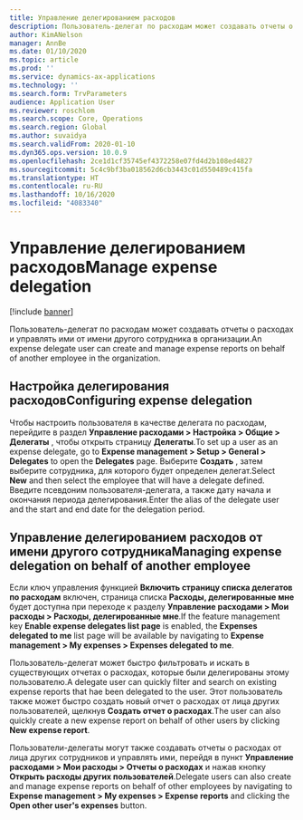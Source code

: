 ```yaml
---
title: Управление делегированием расходов
description: Пользователь-делегат по расходам может создавать отчеты о расходах и управлять ими от имени другого сотрудника в организации.
author: KimANelson
manager: AnnBe
ms.date: 01/10/2020
ms.topic: article
ms.prod: ''
ms.service: dynamics-ax-applications
ms.technology: ''
ms.search.form: TrvParameters
audience: Application User
ms.reviewer: roschlom
ms.search.scope: Core, Operations
ms.search.region: Global
ms.author: suvaidya
ms.search.validFrom: 2020-01-10
ms.dyn365.ops.version: 10.0.9
ms.openlocfilehash: 2ce1d1cf35745ef4372258e07fd4d2b108ed4827
ms.sourcegitcommit: 5c4c9bf3ba018562d6cb3443c01d550489c415fa
ms.translationtype: HT
ms.contentlocale: ru-RU
ms.lasthandoff: 10/16/2020
ms.locfileid: "4083340"
---
```

# <a name="manage-expense-delegation"></a><span data-ttu-id="5bf4d-103">Управление делегированием расходов</span><span class="sxs-lookup"><span data-stu-id="5bf4d-103">Manage expense delegation</span></span>

[!include [banner](../includes/banner.md)]

<span data-ttu-id="5bf4d-104">Пользователь-делегат по расходам может создавать отчеты о расходах и управлять ими от имени другого сотрудника в организации.</span><span class="sxs-lookup"><span data-stu-id="5bf4d-104">An expense delegate user can create and manage expense reports on behalf of another employee in the organization.</span></span>

## <a name="configuring-expense-delegation"></a><span data-ttu-id="5bf4d-105">Настройка делегирования расходов</span><span class="sxs-lookup"><span data-stu-id="5bf4d-105">Configuring expense delegation</span></span>

<span data-ttu-id="5bf4d-106">Чтобы настроить пользователя в качестве делегата по расходам, перейдите в раздел **Управление расходами > Настройка > Общие > Делегаты** , чтобы открыть страницу **Делегаты**.</span><span class="sxs-lookup"><span data-stu-id="5bf4d-106">To set up a user as an expense delegate, go to **Expense management > Setup > General > Delegates** to open the **Delegates** page.</span></span> <span data-ttu-id="5bf4d-107">Выберите **Создать** , затем выберите сотрудника, для которого будет определен делегат.</span><span class="sxs-lookup"><span data-stu-id="5bf4d-107">Select **New** and then select the employee that will have a delegate defined.</span></span> <span data-ttu-id="5bf4d-108">Введите псевдоним пользователя-делегата, а также дату начала и окончания периода делегирования.</span><span class="sxs-lookup"><span data-stu-id="5bf4d-108">Enter the alias of the delegate user and the start and end date for the delegation period.</span></span>

## <a name="managing-expense-delegation-on-behalf-of-another-employee"></a><span data-ttu-id="5bf4d-109">Управление делегированием расходов от имени другого сотрудника</span><span class="sxs-lookup"><span data-stu-id="5bf4d-109">Managing expense delegation on behalf of another employee</span></span>

<span data-ttu-id="5bf4d-110">Если ключ управления функцией **Включить страницу списка делегатов по расходам** включен, страница списка **Расходы, делегированные мне** будет доступна при переходе к разделу **Управление расходами > Мои расходы > Расходы, делегированные мне**.</span><span class="sxs-lookup"><span data-stu-id="5bf4d-110">If the feature management key **Enable expense delegates list page** is enabled, the **Expenses delegated to me** list page will be available by navigating to **Expense management > My expenses > Expenses delegated to me**.</span></span>

<span data-ttu-id="5bf4d-111">Пользователь-делегат может быстро фильтровать и искать в существующих отчетах о расходах, которые были делегированы этому пользователю.</span><span class="sxs-lookup"><span data-stu-id="5bf4d-111">A delegate user can quickly filter and search on existing expense reports that hae been delegated to the user.</span></span> <span data-ttu-id="5bf4d-112">Этот пользователь также может быстро создать новый отчет о расходах от лица других пользователей, щелкнув **Создать отчет о расходах**.</span><span class="sxs-lookup"><span data-stu-id="5bf4d-112">The user can also quickly create a new expense report on behalf of other users by clicking **New expense report**.</span></span>

<span data-ttu-id="5bf4d-113">Пользователи-делегаты могут также создавать отчеты о расходах от лица других сотрудников и управлять ими, перейдя в пункт **Управление расходами > Мои расходы > Отчеты о расходах** и нажав кнопку **Открыть расходы других пользователей**.</span><span class="sxs-lookup"><span data-stu-id="5bf4d-113">Delegate users can also create and manage expense reports on behalf of other employees by navigating to **Expense management > My expenses > Expense reports** and clicking the **Open other user's expenses** button.</span></span>
